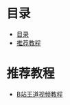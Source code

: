 # 目录
<!--ts-->
* [目录](#目录)
* [推荐教程](#推荐教程)

<!-- Added by: zwl, at: Sun Feb 13 22:50:41 CST 2022 -->

<!--te-->
# 推荐教程

- [B站王道视频教程](https://www.bilibili.com/video/BV1YE411D7nH?from=search&seid=3708070542596072014&spm_id_from=333.337.0.0) 
